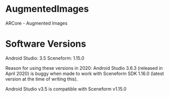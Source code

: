 # AugmentedImages
ARCore - Augmented Images

# Software Versions
Android Studio: 3.5
Sceneform: 1.15.0

Reason for using these versions in 2020:
Android Studio 3.6.3 (released in April 2020) is buggy when made to work with Sceneform SDK 1.16.0 (latest version at the time of writing this).

Android Studio v3.5 is compatible with Sceneform v1.15.0
